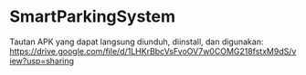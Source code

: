# SmartParkingSystem

Tautan APK yang dapat langsung diunduh, diinstall, dan digunakan: https://drive.google.com/file/d/1LHKrBbcVsFvoOV7w0COMG218fstxM9dS/view?usp=sharing 
